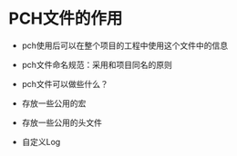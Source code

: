 # PCH文件的作用

* pch使用后可以在整个项目的工程中使用这个文件中的信息

* pch文件命名规范：采用和项目同名的原则

* pch文件可以做些什么？

* 存放一些公用的宏

* 存放一些公用的头文件

* 自定义Log



